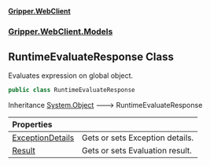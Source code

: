 #### [Gripper.WebClient](index 'index')
### [Gripper.WebClient.Models](Gripper_WebClient_Models 'Gripper.WebClient.Models')
## RuntimeEvaluateResponse Class
Evaluates expression on global object.  
```csharp
public class RuntimeEvaluateResponse
```

Inheritance [System.Object](https://docs.microsoft.com/en-us/dotnet/api/System.Object 'System.Object') &#129106; RuntimeEvaluateResponse  

| Properties | |
| :--- | :--- |
| [ExceptionDetails](Gripper_WebClient_Models_RuntimeEvaluateResponse_ExceptionDetails 'Gripper.WebClient.Models.RuntimeEvaluateResponse.ExceptionDetails') | Gets or sets Exception details.<br/> |
| [Result](Gripper_WebClient_Models_RuntimeEvaluateResponse_Result 'Gripper.WebClient.Models.RuntimeEvaluateResponse.Result') | Gets or sets Evaluation result.<br/> |
